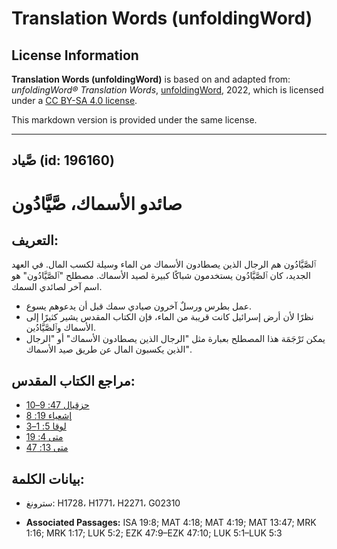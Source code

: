 # Translation Words (unfoldingWord)

## License Information

**Translation Words (unfoldingWord)** is based on and adapted from: _unfoldingWord® Translation Words_, [unfoldingWord](https://unfoldingword.org/utw), 2022, which is licensed under a [CC BY-SA 4.0 license](https://creativecommons.org/licenses/by-sa/4.0/legalcode.en).

This markdown version is provided under the same license.



--------------------------------

## صَّياد (id: 196160)

صائدو الأسماك، صَّيَّادُون
==========================

التعريف:
--------

ٱلصَّيَّادُون هم الرجال الذين يصطادون الأسماك من الماء وسيلة لكسب المال. في العهد الجديد، كان ٱلصَّيَّادُون يستخدمون شباكًا كبيرة لصيد الأسماك. مصطلح "ٱلصَّيَّادُون" هو اسم آخر لصائدي السمك.

* عمل بطرس ورسلٌ آخرون صيادي سمك قبل أن يدعوهم يسوع.
* نظرًا لأن أرض إسرائيل كانت قريبة من الماء، فإن الكتاب المقدس يشير كثيرًا إلى الأسماك وٱلصَّيَّادُين.
* يمكن تَرْجَمَة هذا المصطلح بعبارة مثل "الرجال الذين يصطادون الأسماك" أو "الرجال الذين يكسبون المال عن طريق صيد الأسماك".

مراجع الكتاب المقدس:
--------------------

* [حزقيال 47: 9–10](https://ref.ly/Ezek47:9-Ezek47:10)
* [إشعياء 19: 8](https://ref.ly/Isa19:8)
* [لوقا 5: 1–3](https://ref.ly/Luke5:1-Luke5:3)
* [متى 4: 19](https://ref.ly/Matt4:19)
* [متى 13: 47](https://ref.ly/Matt13:47)

بيانات الكلمة:
--------------

* سترونغ: H1728، H1771، H2271، G02310

* **Associated Passages:** ISA 19:8; MAT 4:18; MAT 4:19; MAT 13:47; MRK 1:16; MRK 1:17; LUK 5:2; EZK 47:9–EZK 47:10; LUK 5:1–LUK 5:3

